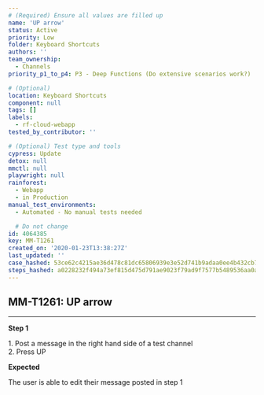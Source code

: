```yaml
---
# (Required) Ensure all values are filled up
name: 'UP arrow'
status: Active
priority: Low
folder: Keyboard Shortcuts
authors: ''
team_ownership:
  - Channels
priority_p1_to_p4: P3 - Deep Functions (Do extensive scenarios work?)

# (Optional)
location: Keyboard Shortcuts
component: null
tags: []
labels:
  - rf-cloud-webapp
tested_by_contributor: ''

# (Optional) Test type and tools
cypress: Update
detox: null
mmctl: null
playwright: null
rainforest:
  - Webapp
  - in Production
manual_test_environments:
  - Automated - No manual tests needed

  # Do not change
id: 4064385
key: MM-T1261
created_on: '2020-01-23T13:38:27Z'
last_updated: ''
case_hashed: 53ce62c4215ae36d478c81dc65806939e3e52d741b9adaa0ee4b432cb7d6dc74490274bf079470a9300534caaf8c8791
steps_hashed: a0228232f494a73ef815d475d791ae9023f79ad9f7577b5489536aa0a23253745c27ce8eb2f9758fd70d794571ff5b97
---
```


<!-- (Auto-generated) Based on frontmatter's "key" and "name" -->

## MM-T1261: UP arrow

---

**Step 1**

1\. Post a message in the right hand side of a test channel\
2\. Press UP

**Expected**

The user is able to edit their message posted in step 1
